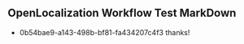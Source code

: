 ## OpenLocalization Workflow Test MarkDown
* 0b54bae9-a143-498b-bf81-fa434207c4f3 thanks!

<!--HONumber=Jan17_HO2-->


